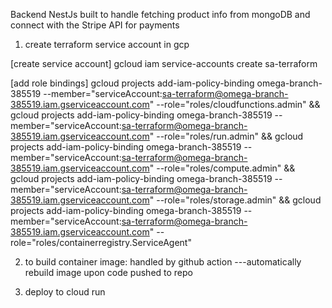 Backend NestJs built to handle fetching product info from mongoDB and connect with the Stripe API for payments

1. create terraform service account in gcp

[create service account]
gcloud iam service-accounts create sa-terraform

[add role bindings]
gcloud projects add-iam-policy-binding omega-branch-385519 --member="serviceAccount:sa-terraform@omega-branch-385519.iam.gserviceaccount.com" --role="roles/cloudfunctions.admin" && gcloud projects add-iam-policy-binding omega-branch-385519 --member="serviceAccount:sa-terraform@omega-branch-385519.iam.gserviceaccount.com" --role="roles/run.admin" && gcloud projects add-iam-policy-binding omega-branch-385519 --member="serviceAccount:sa-terraform@omega-branch-385519.iam.gserviceaccount.com" --role="roles/compute.admin" && gcloud projects add-iam-policy-binding omega-branch-385519 --member="serviceAccount:sa-terraform@omega-branch-385519.iam.gserviceaccount.com" --role="roles/storage.admin" && gcloud projects add-iam-policy-binding omega-branch-385519 --member="serviceAccount:sa-terraform@omega-branch-385519.iam.gserviceaccount.com" --role="roles/containerregistry.ServiceAgent"

2. to build container image:
   handled by github action ---automatically rebuild image upon code pushed to repo

3. deploy to cloud run
